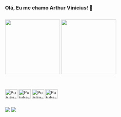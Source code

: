 ### Olá, Eu me chamo Arthur Vinicius! 👋

##

<div>
  <img height = "180em" src ="https://github-readme-stats.vercel.app/api?username=putuka&show_icons=true&theme=cobalt&include_all_commits=true&count_private=true"/>
  <img height = "180em" src = "https://github-readme-stats.vercel.app/api/top-langs/?username=putuka&layout=compact&langs_count=16&theme=cobalt"/>
</div>

##
<div style="display: inline_block"><br>      
<img align="center" alt="Putuka-js" height="30" width="40" src="https://cdn.jsdelivr.net/gh/devicons/devicon/icons/javascript/javascript-original.svg">
<img align="center" alt="Putuka-js" height="30" width="40" src="https://cdn.jsdelivr.net/gh/devicons/devicon/icons/java/java-original-wordmark.svg">
<img align="center" alt="Putuka-js" height="30" width="40" src="https://cdn.jsdelivr.net/gh/devicons/devicon/icons/c/c-line.svg">  
<img align="center" alt="Putuka-js" height="30" width="40" src="https://cdn.jsdelivr.net/gh/devicons/devicon/icons/react/react-original.svg">    
</div>

##

<div>
<a href="https://www.youtube.com/channel/UC4AZciKmBK-ibcuHCqsp3_w" target="_blank"><img src="https://img.shields.io/badge/YouTube-FF0000?style=for-the-badge&logo=youtube&logoColor=white" target="_blank"></a>
<a href="https://www.instagram.com/putuka_ofc/" target="_blank"><img src="https://img.shields.io/badge/Instagram-E4405F?style=for-the-badge&logo=instagram&logoColor=white" target="_blank"></a>  
</div>



          
          
          
          
